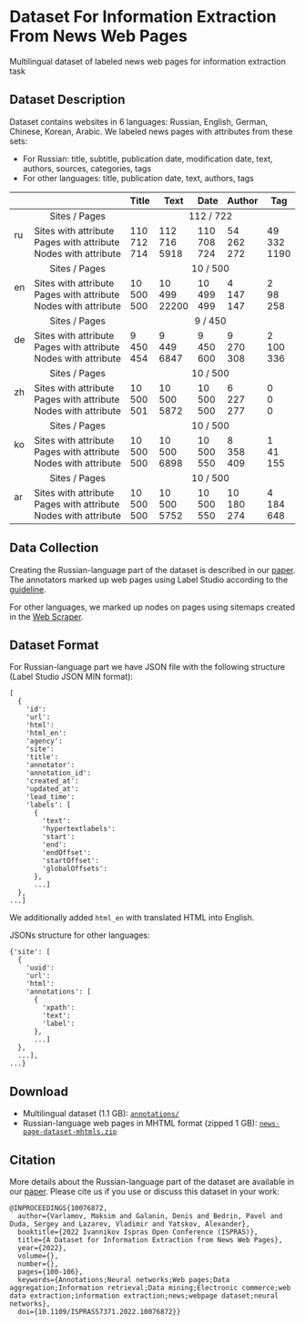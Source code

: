 # Dataset For Information Extraction From News Web Pages

Multilingual dataset of labeled news web pages for information extraction task

## Dataset Description
Dataset contains websites in 6 languages: Russian, English, German, Chinese, Korean, Arabic. We labeled news pages with attributes from these sets:
* For Russian: title, subtitle, publication date, modification date, text, authors, sources, categories, tags
* For other languages: title, publication date, text, authors, tags

<table>
  <thead>
    <tr>
      <th></th>
      <th></th>
      <th>Title</th>
      <th>Text</th>
      <th>Date</th>
      <th>Author</th>
      <th>Tag</th>
    </tr>
  </thead>
  <tbody>
    <tr>
      <td rowspan="2">ru</td>
      <td style="text-align: center">Sites / Pages</td>
      <td colspan="5" style="text-align: center">112 / 722</td>
    </tr>
    <tr>
      <td>Sites with attribute<br>Pages with attribute<br>Nodes with attribute</td>
      <td>110<br>712<br>714</td>
      <td>112<br>716<br>5918</td>
      <td>110<br>708<br>724</td>
      <td>54<br>262<br>272</td>
      <td>49<br>332<br>1190</td>
    </tr>
    <tr>
      <td rowspan="2">en</td>
      <td style="text-align: center">Sites / Pages</td>
      <td colspan="5" style="text-align: center">10 / 500</td>
    </tr>
    <tr>
      <td>Sites with attribute<br>Pages with attribute<br>Nodes with attribute</td>
      <td>10<br>500<br>500</td>
      <td>10<br>499<br>22200</td>
      <td>10<br>499<br>499</td>
      <td>4<br>147<br>147</td>
      <td>2<br>98<br>258</td>
    </tr>
    <tr>
      <td rowspan="2">de</td>
      <td style="text-align: center">Sites / Pages</td>
      <td colspan="5" style="text-align: center">9 / 450</td>
    </tr>
    <tr>
      <td>Sites with attribute<br>Pages with attribute<br>Nodes with attribute</td>
      <td>9<br>450<br>454</td>
      <td>9<br>449<br>6847</td>
      <td>9<br>450<br>600</td>
      <td>9<br>270<br>308</td>
      <td>2<br>100<br>336</td>
    </tr>
    <tr>
      <td rowspan="2">zh</td>
      <td style="text-align: center">Sites / Pages</td>
      <td colspan="5" style="text-align: center">10 / 500</td>
    </tr>
    <tr>
      <td>Sites with attribute<br>Pages with attribute<br>Nodes with attribute</td>
      <td>10<br>500<br>501</td>
      <td>10<br>500<br>5872</td>
      <td>10<br>500<br>500</td>
      <td>6<br>227<br>277</td>
      <td>0<br>0<br>0</td>
    </tr>
    <tr>
      <td rowspan="2">ko</td>
      <td style="text-align: center">Sites / Pages</td>
      <td colspan="5" style="text-align: center">10 / 500</td>
    </tr>
    <tr>
      <td>Sites with attribute<br>Pages with attribute<br>Nodes with attribute</td>
      <td>10<br>500<br>500</td>
      <td>10<br>500<br>6898</td>
      <td>10<br>500<br>550</td>
      <td>8<br>358<br>409</td>
      <td>1<br>41<br>155</td>
    </tr>
    <tr>
      <td rowspan="2">ar</td>
      <td style="text-align: center">Sites / Pages</td>
      <td colspan="5" style="text-align: center">10 / 500</td>
    </tr>
    <tr>
      <td>Sites with attribute<br>Pages with attribute<br>Nodes with attribute</td>
      <td>10<br>500<br>500</td>
      <td>10<br>500<br>5752</td>
      <td>10<br>500<br>550</td>
      <td>10<br>180<br>274</td>
      <td>4<br>184<br>648</td>
    </tr>
  </tbody>
</table>


## Data Collection

Creating the Russian-language part of the dataset is described in our [paper](https://ieeexplore.ieee.org/document/10076872). The annotators marked up web pages using Label Studio according to the [guideline](./MANIFEST.md).

For other languages, we marked up nodes on pages using sitemaps created in the [Web Scraper](https://github.com/ispras/web-scraper-chrome-extension).

## Dataset Format

For Russian-language part we have JSON file with the following structure (Label Studio JSON MIN format):
```
[
  {
    'id':
    'url':
    'html':
    'html_en':
    'agency':
    'site':
    'title':
    'annotator':
    'annotation_id':
    'created_at':
    'updated_at':
    'lead_time':
    'labels': [
      {
        'text':
        'hypertextlabels':
        'start':
        'end':
        'endOffset':
        'startOffset':
        'globalOffsets':
      },
      ...]
  },
...]
```
We additionally added `html_en` with translated HTML into English.

JSONs structure for other languages:

```
{'site': [
  {
    'uuid':
    'url':
    'html':
    'annotations': [
      {
        'xpath':
        'text':
        'label':
      },
      ...]
  },
  ...],
...}
```

## Download

* Multilingual dataset (1.1 GB): [`annotations/`](https://nextcloud.ispras.ru/index.php/s/zbaDqkxmQPmaEkT)
* Russian-language web pages in MHTML format (zipped 1 GB): [`news-page-dataset-mhtmls.zip`](https://nextcloud.ispras.ru/index.php/s/YDwme8jSByQY2xC)


## Citation

More details about the Russian-language part of the dataset are available in our [paper](https://ieeexplore.ieee.org/document/10076872). Please cite us if you use or discuss this dataset in your work:
```
@INPROCEEDINGS{10076872,
  author={Varlamov, Maksim and Galanin, Denis and Bedrin, Pavel and Duda, Sergey and Lazarev, Vladimir and Yatskov, Alexander},
  booktitle={2022 Ivannikov Ispras Open Conference (ISPRAS)}, 
  title={A Dataset for Information Extraction from News Web Pages}, 
  year={2022},
  volume={},
  number={},
  pages={100-106},
  keywords={Annotations;Neural networks;Web pages;Data aggregation;Information retrieval;Data mining;Electronic commerce;web data extraction;information extraction;news;webpage dataset;neural networks},
  doi={10.1109/ISPRAS57371.2022.10076872}}
```